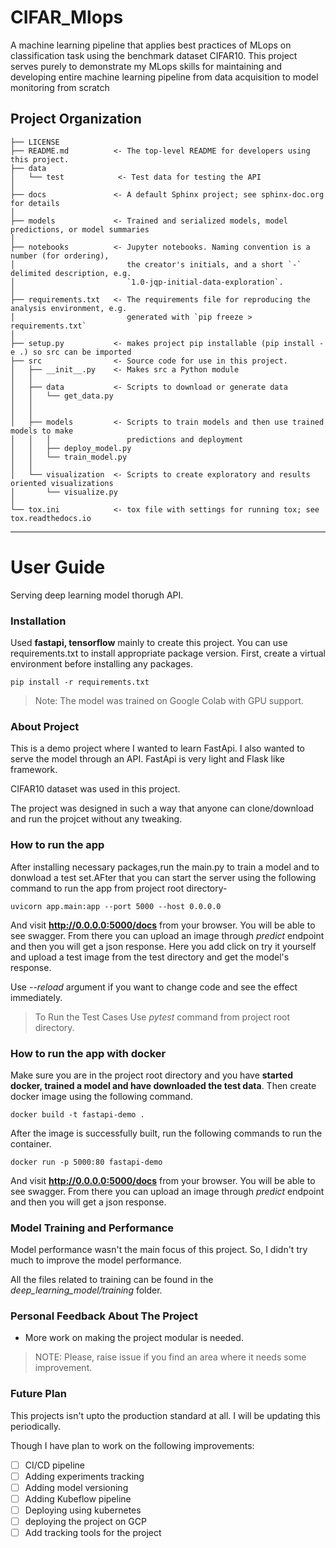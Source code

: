 CIFAR_Mlops
==============================

A machine learning pipeline that applies best practices of MLops on classification task using the benchmark dataset CIFAR10. This project serves purely to demonstrate my MLops skills for maintaining and developing entire machine learning pipeline from data acquisition to model monitoring from scratch

Project Organization
------------

    ├── LICENSE
    ├── README.md          <- The top-level README for developers using this project.
    ├── data
    │   └── test            <- Test data for testing the API   
    │
    ├── docs               <- A default Sphinx project; see sphinx-doc.org for details
    │
    ├── models             <- Trained and serialized models, model predictions, or model summaries
    │
    ├── notebooks          <- Jupyter notebooks. Naming convention is a number (for ordering),
    │                         the creator's initials, and a short `-` delimited description, e.g.
    │                         `1.0-jqp-initial-data-exploration`.
    │
    ├── requirements.txt   <- The requirements file for reproducing the analysis environment, e.g.
    │                         generated with `pip freeze > requirements.txt`
    │
    ├── setup.py           <- makes project pip installable (pip install -e .) so src can be imported
    ├── src                <- Source code for use in this project.
    │   ├── __init__.py    <- Makes src a Python module
    │   │
    │   ├── data           <- Scripts to download or generate data
    │   │   └── get_data.py
    │   │
    │   │
    │   ├── models         <- Scripts to train models and then use trained models to make
    │   │   │                 predictions and deployment
    │   │   ├── deploy_model.py
    │   │   └── train_model.py
    │   │
    │   └── visualization  <- Scripts to create exploratory and results oriented visualizations
    │       └── visualize.py
    │
    └── tox.ini            <- tox file with settings for running tox; see tox.readthedocs.io


--------

# User Guide

Serving deep learning model thorugh API.

### Installation

Used **fastapi, tensorflow** mainly to create this project. You can use requirements.txt to install appropriate package version. First, create a virtual environment before installing any packages.
```
pip install -r requirements.txt
```
>Note: The model was trained on Google Colab with GPU support.

### About Project 

This is a demo project where I wanted to learn FastApi. I also wanted to serve the model through an API. FastApi is very light and Flask like framework.

CIFAR10 dataset was used in this project. 

The project was designed in such a way that anyone can clone/download and run the projcet without any tweaking.

### How to run the app

After installing necessary packages,run the main.py to train a model and to donwload a test set.AFter that you can start the server using the following command to run the app from project root directory-

```
uvicorn app.main:app --port 5000 --host 0.0.0.0
```
And visit **http://0.0.0.0:5000/docs** from your browser. You will be able to see swagger. From there you can upload an image through *predict* endpoint and then you will get a json response. Here you add click on try it yourself and upload a test image from the test directory and get the model's response.

Use *--reload* argument if you want to change code and see the effect immediately.

>To Run the Test Cases Use *pytest* command from project root directory.

### How to run the app with docker

Make sure you are in the project root directory and you have **started docker, trained a model and have downloaded the test data**. Then create docker image using the following command.

```
docker build -t fastapi-demo .
```
After the image is successfully built, run the following commands to run the container.

```
docker run -p 5000:80 fastapi-demo
```
And visit **http://0.0.0.0:5000/docs** from your browser. You will be able to see swagger. From there you can upload an image through *predict* endpoint and then you will get a json response.

### Model Training and Performance

Model performance wasn't the main focus of this project. So, I didn't try much to improve the model performance.

All the files related to training can be found in the *deep_learning_model/training* folder.

### Personal Feedback About The Project
- More work on making the project modular is needed.


>NOTE: Please, raise issue if you find an area where it needs some improvement.

### Future Plan

This projects isn't upto the production standard at all. I will be updating this periodically.

Though I have plan to work on the following improvements:

- [ ] CI/CD pipeline
- [ ] Adding experiments tracking
- [ ] Adding model versioning
- [ ] Adding Kubeflow pipeline 
- [ ] Deploying using kubernetes
- [ ] deploying the project on GCP
- [ ] Add tracking tools for the project
